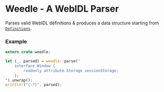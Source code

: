 # Weedle - A WebIDL Parser

Parses valid WebIDL definitions & produces a data structure starting from
[`Definitions`](https://docs.rs/weedle/struct.Definitions.html).

### Example

```rust
extern crate weedle;

let (_, parsed) = weedle::parse("
    interface Window {
        readonly attribute Storage sessionStorage;
    };
").unwrap();
println!("{:?}", parsed);
```